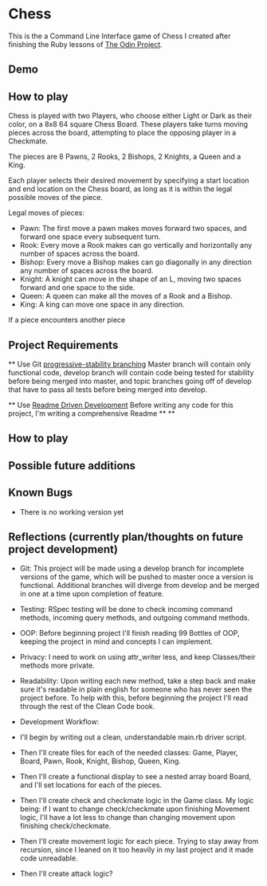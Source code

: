 # Chess

This is the a Command Line Interface game of Chess I created after finishing the Ruby lessons of [The Odin Project](https://www.theodinproject.com/courses/ruby-programming/lessons/ruby-final-project?ref=lnav).

## Demo

## How to play

Chess is played with two Players, who choose either Light or Dark as their color, on a 8x8 64 square Chess Board. These players take turns moving pieces across the board, attempting to place the opposing player in a Checkmate.

The pieces are 8 Pawns, 2 Rooks, 2 Bishops, 2 Knights, a Queen and a King.

Each player selects their desired movement by specifying a start location and end location on the Chess board, as long as it is within the legal possible moves of the piece.

Legal moves of pieces:
- Pawn: The first move a pawn makes moves forward two spaces, and forward one space every subsequent turn.
- Rook: Every move a Rook makes can go vertically and horizontally any number of spaces across the board.
- Bishop: Every move a Bishop makes can go diagonally in any direction any number of spaces across the board. 
- Knight: A knight can move in the shape of an L, moving two spaces forward and one space to the side.
- Queen: A queen can make all the moves of a Rook and a Bishop.
- King: A king can move one space in any direction.

If a piece encounters another piece

## Project Requirements

** Use Git [progressive-stability branching](https://git-scm.com/book/en/v2/Git-Branching-Branching-Workflows)
Master branch will contain only functional code, develop branch will contain code being tested for stability before being merged into master, and topic branches going off of develop that have to pass all tests before being merged into develop. 

** Use [Readme Driven Development](https://tom.preston-werner.com/2010/08/23/readme-driven-development.html)
Before writing any code for this project, I'm writing a comprehensive Readme 
**
**

## How to play

## Possible future additions

## Known Bugs

* There is no working version yet

## Reflections (currently plan/thoughts on future project development)

* Git: This project will be made using a develop branch for incomplete versions of the game, which will be pushed to master once a version is functional. Additional branches will diverge from develop and be merged in one at a time upon completion of feature.

* Testing: RSpec testing will be done to check incoming command methods, incoming query methods, and outgoing command methods.

* OOP: Before beginning project I'll finish reading 99 Bottles of OOP, keeping the project in mind and concepts I can implement.

* Privacy: I need to work on using attr_writer less, and keep Classes/their methods more private.

* Readability: Upon writing each new method, take a step back and make sure it's readable in plain english for someone who has never seen the project before. To help with this, before beginning the project I'll read through the rest of the Clean Code book.

* Development Workflow: 

- I'll begin by writing out a clean, understandable main.rb driver script. 

- Then I'll create files for each of the needed classes: Game, Player, Board, Pawn, Rook, Knight, Bishop, Queen, King. 

- Then I'll create a functional display to see a nested array board Board, and I'll set locations for each of the pieces. 

- Then I'll create check and checkmate logic in the Game class. My logic being: if I want to change check/checkmate upon finishing Movement logic, I'll have a lot less to change than changing movement upon finishing check/checkmate. 

- Then I'll create movement logic for each piece. Trying to stay away from recursion, since I leaned on it too heavily in my last project and it made code unreadable. 

- Then I'll create attack logic? 
